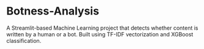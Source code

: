 # Botness-Analysis
A Streamlit-based Machine Learning project that detects whether content is written by a human or a bot. Built using TF-IDF vectorization and XGBoost classification.
